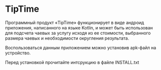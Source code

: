 <h1>TipTime</h1>
<p>Программный продукт «TipTime» функционирует в виде андроид приложения, написанного на языке Kotlin, и может быть использован для подсчета чаевых за услугу исходя из ее стоимости, выбранного размера чаевых и необходимости округления результата. </p>
<p>Воспользоваться данным приложением можно установив apk-файл на устройство.</p>
<p>Перед установкой прочитайте интсрукцию в файле INSTALL.txt</p>
